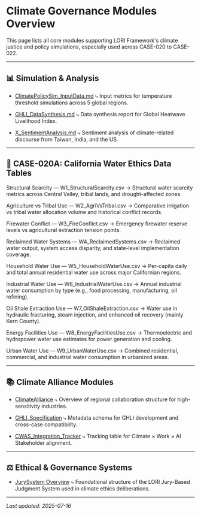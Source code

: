 # Climate Governance Modules Overview

This page lists all core modules supporting LORI Framework's climate justice and policy simulations, especially used across CASE-020 to CASE-022.

---

## 📊 Simulation & Analysis

- [ClimatePolicySim_InputData.md](ClimatePolicySim_InputData.md)
⤷ Input metrics for temperature threshold simulations across 5 global regions.

- [GHLI_DataSynthesis.md](GHLI_DataSynthesis.md)
⤷ Data synthesis report for Global Heatwave Livelihood Index.

- [X_SentimentAnalysis.md](X_SentimentAnalysis.md)
⤷ Sentiment analysis of climate-related discourse from Taiwan, India, and the US.

---

## 🚰 CASE-020A: California Water Ethics Data Tables

Structural Scarcity — W1_StructuralScarcity.csv → Structural water scarcity metrics across Central Valley, tribal lands, and drought-affected zones.

Agriculture vs Tribal Use — W2_AgriVsTribal.csv → Comparative irrigation vs tribal water allocation volume and historical conflict records.

Firewater Conflict — W3_FireConflict.csv → Emergency firewater reserve levels vs agricultural extraction tension points.

Reclaimed Water Systems — W4_ReclaimedSystems.csv → Reclaimed water output, system access disparity, and state-level implementation coverage.

Household Water Use — W5_HouseholdWaterUse.csv → Per-capita daily and total annual residential water use across major Californian regions.

Industrial Water Use — W6_IndustrialWaterUse.csv → Annual industrial water consumption by type (e.g., food processing, manufacturing, oil refining).

Oil Shale Extraction Use — W7_OilShaleExtraction.csv → Water use in hydraulic fracturing, steam injection, and enhanced oil recovery (mainly Kern County).

Energy Facilities Use — W8_EnergyFacilitiesUse.csv → Thermoelectric and hydropower water use estimates for power generation and cooling.

Urban Water Use — W9_UrbanWaterUse.csv → Combined residential, commercial, and industrial water consumption in urbanized areas.


---

## 📚 Climate Alliance Modules

- [ClimateAlliance](../ClimateAlliance/README.md)
⤷ Overview of regional collaboration structure for high-sensitivity industries.

- [GHLI_Specification](../ClimateAlliance/GHLI_Specification.md)
⤷ Metadata schema for GHLI development and cross-case compatibility.

- [CWAS_Integration_Tracker](../ClimateAlliance/CWAS_Integration_Tracker.md)
⤷ Tracking table for Climate × Work × AI Stakeholder alignment.

---

## ⚖️ Ethical & Governance Systems

- [JurySystem Overview](../../cases/LORI_JurySystem.md)
⤷ Foundational structure of the LORI Jury-Based Judgment System used in climate ethics deliberations.

---

_Last updated: 2025-07-16_
